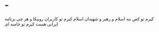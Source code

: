 # -
کیرم تو کص ننه اسلام و رهبر و شهیدان اسلام کیرم تو کاربران روبیکا و هر چی برنامه ایرانی هست کیرم تو خامنه ای
